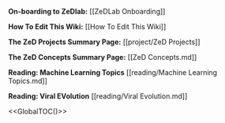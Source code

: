 **On-boarding to ZeDlab:** [[ZeDLab Onboarding]]

**How To Edit This Wiki:** [[How To Edit This Wiki]]

**The ZeD Projects Summary Page:** [[project/ZeD Projects]]

**The ZeD Concepts Summary Page:** [[ZeD Concepts.md]]

**Reading: Machine Learning Topics** [[reading/Machine Learning Topics.md]]

**Reading: Viral EVolution** [[reading/Viral Evolution.md]]

<<GlobalTOC()>>
